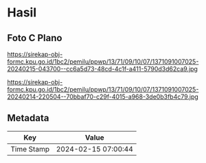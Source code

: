 # Hasil

## Foto C Plano

https://sirekap-obj-formc.kpu.go.id/1bc2/pemilu/ppwp/13/71/09/10/07/1371091007025-20240215-043700--cc6a5d73-48cd-4c1f-a411-5790d3d62ca9.jpg

https://sirekap-obj-formc.kpu.go.id/1bc2/pemilu/ppwp/13/71/09/10/07/1371091007025-20240214-220504--70bbaf70-c29f-4015-a968-3de0b3fb4c79.jpg


## Metadata

| Key        | Value               |
| ---------- | ------------------- |
| Time Stamp | 2024-02-15 07:00:44 |



